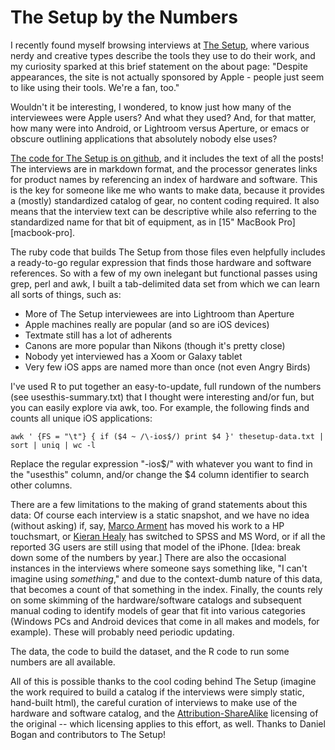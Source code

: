 The Setup by the Numbers
========================

I recently found myself browsing interviews at [The Setup](http://usesthis.com/), where various nerdy and creative types describe the tools they use to do their work, and my curiosity sparked at this brief statement on the about page: "Despite appearances, the site is not actually sponsored by Apple - people just seem to like using their tools. We're a fan, too."

Wouldn't it be interesting, I wondered, to know just how many of the interviewees were Apple users? And what they used? And, for that matter, how many were into Android, or Lightroom versus Aperture, or emacs or obscure outlining applications that absolutely nobody else uses?

[The code for The Setup is on github](https://github.com/waferbaby/usesthis.git), and it includes the text of all the posts! The interviews are in markdown format, and the processor generates links for product names by referencing an index of hardware and software. This is the key for someone like me who wants to make data, because it provides a (mostly) standardized catalog of gear, no content coding required. It also means that the interview text can be descriptive while also referring to the standardized name for that bit of equipment, as in [15" MacBook Pro][macbook-pro].

The ruby code that builds The Setup from those files even helpfully includes a ready-to-go regular expression that finds those hardware and software references. So with a few of my own inelegant but functional passes using grep, perl and awk, I built a tab-delimited data set from which we can learn all sorts of things, such as:

* More of The Setup interviewees are into Lightroom than Aperture
* Apple machines really are popular (and so are iOS devices)
* Textmate still has a lot of adherents
* Canons are more popular than Nikons (though it's pretty close)
* Nobody yet interviewed has a Xoom or Galaxy tablet
* Very few iOS apps are named more than once (not even Angry Birds)

I've used R to put together an easy-to-update, full rundown of the numbers (see usesthis-summary.txt) that I thought were interesting and/or fun, but you can easily explore via awk, too. For example, the following finds and counts all unique iOS applications:

    awk ' {FS = "\t"} { if ($4 ~ /\-ios$/) print $4 }' thesetup-data.txt | sort | uniq | wc -l

Replace the regular expression "\-ios$/" with whatever you want to find in the "usesthis" column, and/or change the $4 column identifier to search other columns.

There are a few limitations to the making of grand statements about this data: Of course each interview is a static snapshot, and we have no idea (without asking) if, say, [Marco Arment](http://marco.arment.usesthis.com/) has moved his work to a HP touchsmart, or [Kieran Healy](http://kieran.healy.usesthis.com/) has switched to SPSS and MS Word, or if all the reported 3G users are still using that model of the iPhone. [Idea: break down some of the numbers by year.] There are also the occasional instances in the interviews where someone says something like, "I can't imagine using _something_," and due to the context-dumb nature of this data, that becomes a count of that something in the index. Finally, the counts rely on some  skimming of the hardware/software catalogs and subsequent manual coding to identify models of gear that fit into various categories (Windows PCs and Android devices that come in all makes and models, for example). These will probably need periodic updating. 

The data, the code to build the dataset, and the R code to run some numbers are all available.

All of this is possible thanks to the cool coding behind The Setup (imagine the work required to build a catalog if the interviews were simply static, hand-built html), the careful curation of interviews to make use of the hardware and software catalog, and the [Attribution-ShareAlike](http://creativecommons.org/licenses/by-sa/2.5/au/deed.en) licensing of the original -- which licensing applies to this effort, as well. Thanks to Daniel Bogan and contributors to The Setup!


